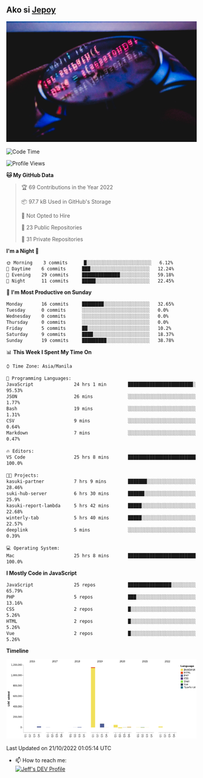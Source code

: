 ## Ako si [Jepoy](https://github.com/je-poy)
![je-poy-cover-img](imgs/cover.jpeg)

<!--START_SECTION:waka-->
![Code Time](http://img.shields.io/badge/Code%20Time-4%2C539%20hrs%2043%20mins-blue)

![Profile Views](http://img.shields.io/badge/Profile%20Views-0-blue)

**🐱 My GitHub Data** 

> 🏆 69 Contributions in the Year 2022
 > 
> 📦 97.7 kB Used in GitHub's Storage 
 > 
> 🚫 Not Opted to Hire
 > 
> 📜 23 Public Repositories 
 > 
> 🔑 31 Private Repositories  
 > 
**I'm a Night 🦉** 

```text
🌞 Morning    3 commits      █░░░░░░░░░░░░░░░░░░░░░░░░   6.12% 
🌆 Daytime    6 commits      ███░░░░░░░░░░░░░░░░░░░░░░   12.24% 
🌃 Evening    29 commits     ██████████████░░░░░░░░░░░   59.18% 
🌙 Night      11 commits     █████░░░░░░░░░░░░░░░░░░░░   22.45%

```
📅 **I'm Most Productive on Sunday** 

```text
Monday       16 commits     ████████░░░░░░░░░░░░░░░░░   32.65% 
Tuesday      0 commits      ░░░░░░░░░░░░░░░░░░░░░░░░░   0.0% 
Wednesday    0 commits      ░░░░░░░░░░░░░░░░░░░░░░░░░   0.0% 
Thursday     0 commits      ░░░░░░░░░░░░░░░░░░░░░░░░░   0.0% 
Friday       5 commits      ██░░░░░░░░░░░░░░░░░░░░░░░   10.2% 
Saturday     9 commits      ████░░░░░░░░░░░░░░░░░░░░░   18.37% 
Sunday       19 commits     █████████░░░░░░░░░░░░░░░░   38.78%

```


📊 **This Week I Spent My Time On** 

```text
⌚︎ Time Zone: Asia/Manila

💬 Programming Languages: 
JavaScript               24 hrs 1 min        ████████████████████████░   95.53% 
JSON                     26 mins             ░░░░░░░░░░░░░░░░░░░░░░░░░   1.77% 
Bash                     19 mins             ░░░░░░░░░░░░░░░░░░░░░░░░░   1.31% 
CSV                      9 mins              ░░░░░░░░░░░░░░░░░░░░░░░░░   0.64% 
Markdown                 7 mins              ░░░░░░░░░░░░░░░░░░░░░░░░░   0.47%

🔥 Editors: 
VS Code                  25 hrs 8 mins       █████████████████████████   100.0%

🐱‍💻 Projects: 
kasuki-partner           7 hrs 9 mins        ███████░░░░░░░░░░░░░░░░░░   28.46% 
suki-hub-server          6 hrs 30 mins       ██████░░░░░░░░░░░░░░░░░░░   25.9% 
kasuki-report-lambda     5 hrs 42 mins       █████░░░░░░░░░░░░░░░░░░░░   22.68% 
winterly-tab             5 hrs 40 mins       █████░░░░░░░░░░░░░░░░░░░░   22.57% 
deeplink                 5 mins              ░░░░░░░░░░░░░░░░░░░░░░░░░   0.39%

💻 Operating System: 
Mac                      25 hrs 8 mins       █████████████████████████   100.0%

```

**I Mostly Code in JavaScript** 

```text
JavaScript               25 repos            ████████████████░░░░░░░░░   65.79% 
PHP                      5 repos             ███░░░░░░░░░░░░░░░░░░░░░░   13.16% 
CSS                      2 repos             █░░░░░░░░░░░░░░░░░░░░░░░░   5.26% 
HTML                     2 repos             █░░░░░░░░░░░░░░░░░░░░░░░░   5.26% 
Vue                      2 repos             █░░░░░░░░░░░░░░░░░░░░░░░░   5.26%

```


**Timeline**

![Chart not found](https://raw.githubusercontent.com/je-poy/je-poy/main/charts/bar_graph.png) 


 Last Updated on 21/10/2022 01:05:14 UTC
<!--END_SECTION:waka-->

- 📫 How to reach me: <br />
[<img src="https://d2fltix0v2e0sb.cloudfront.net/dev-badge.svg" width="50" alt="Jeff's DEV Profile" />](https://dev.to/jepoy)
<!--
**je-poy/je-poy** is a ✨ _special_ ✨ repository because its `README.md` (this file) appears on your GitHub profile.

Here are some ideas to get you started:

- 🔭 I’m currently working on ...
- 🌱 I’m currently learning ...
- 👯 I’m looking to collaborate on ...
- 🤔 I’m looking for help with ...
- 💬 Ask me about ...

- 😄 Pronouns: ...
- ⚡ Fun fact: ...
-->
